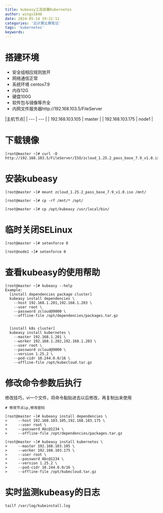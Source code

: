 ```yaml
---
title: kubeasy工具部署Kubernetes
author: wings1848
date: 2024-05-14 19:21:11
categories: '云计算比赛笔记'
tags: 'kubernetes'
keywords:
---
```

# 搭建环境

- 安全组相应规则放开
- 网络通信正常
- 系统环境 centos7.9
- 内存12G
- 硬盘100G
- 软件包与镜像等齐全
- 内网文件服务器http://192.168.103.5/FileServer

|主机节点|
| --- | --- |
| 192.168.103.105 | master |
| 192.168.103.175 | node1 |

# 下载镜像
```
[root@master ~]# curl -O http://192.168.103.5/FileServer/ISO/zcloud_1.25.2_pass_base_7.9_v1.0.iso
```

# 安装kubeasy
```
[root@master ~]# mount zcloud_1.25.2_pass_base_7.9_v1.0.iso /mnt/

[root@master ~]# cp -rf /mnt/* /opt/

[root@master ~]# cp /opt/kubeasy /usr/local/bin/
```

# 临时关闭SELinux
```
[root@master ~]# setenforce 0

[root@node1 ~]# setenforce 0
```

# 查看kubeasy的使用帮助
```
[root@master ~]# kubeasy --help
Example:
  [install dependencies package cluster]
  kubeasy install dependencies \
    --host 192.168.1.201,192.168.1.203 \
    --user root \
    --password zcloud@9000 \
    --offline-file /opt/dependencies/packages.tar.gz


  [install k8s cluster]
  kubeasy install kubernetes \
    --master 192.168.1.201 \
    --worker 192.168.1.202,192.168.1.203 \
    --user root \
    --password zcloud@9000 \
    --version 1.25.2 \
    --pod-cidr 10.244.0.0/16 \
    --offline-file /opt/kubecloud.tar.gz
```

# 修改命令参数后执行
修改技巧，vi一个文件，将命令黏贴进去以后修改，再复制出来使用
```
# 修改节点ip,修改密码

[root@master ~]# kubeasy install dependencies \
>     --host 192.168.103.105,192.168.103.175 \
>     --user root \
>     --password Abc@1234 \ 
>     --offline-file /opt/dependencies/packages.tar.gz

[root@master ~]# kubeasy install kubernetes \
>     --master 192.168.103.105 \
>     --worker 192.168.103.175 \
>     --user root \
>     --password Abc@1234 \
>     --version 1.25.2 \
>     --pod-cidr 10.244.0.0/16 \
>     --offline-file /opt/kubecloud.tar.gz
```

# 实时监测kubeasy的日志
```
tailf /var/log/kubeinstall.log
```